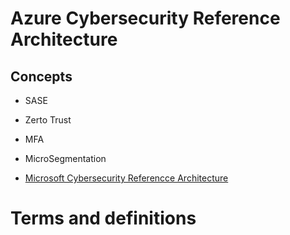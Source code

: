 # Azure Cybersecurity Reference Architecture


## Concepts

* SASE
* Zerto Trust
* MFA
* MicroSegmentation

* [Microsoft Cybersecurity Referencce Architecture](https://learn.microsoft.com/en-us/security/cybersecurity-reference-architecture/mcra)



# Terms and definitions
